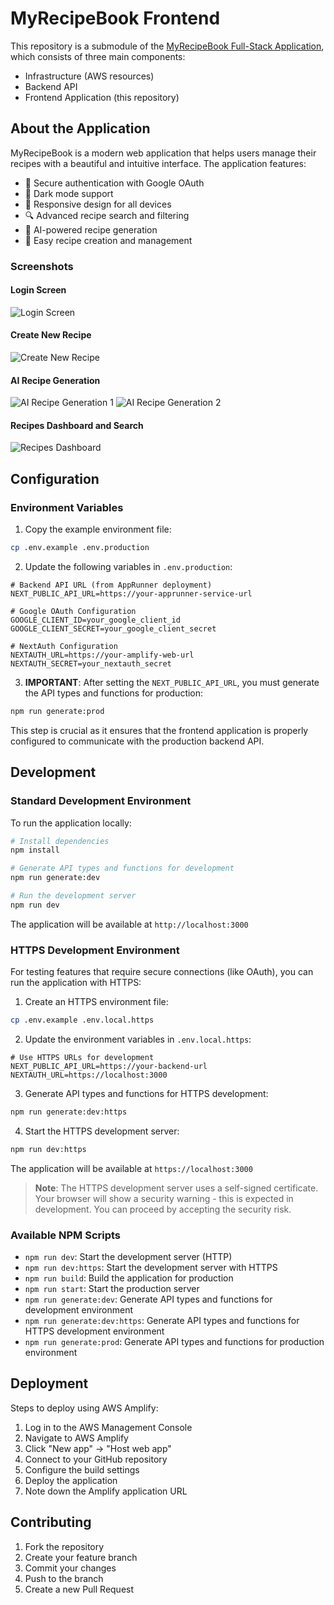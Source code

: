 # MyRecipeBook Frontend

This repository is a submodule of the [MyRecipeBook Full-Stack Application](https://github.com/damasceno-dev/myRecipeBook), which consists of three main components:
- Infrastructure (AWS resources)
- Backend API
- Frontend Application (this repository)

## About the Application

MyRecipeBook is a modern web application that helps users manage their recipes with a beautiful and intuitive interface. The application features:

- 🔐 Secure authentication with Google OAuth
- 🌙 Dark mode support
- 📱 Responsive design for all devices
- 🔍 Advanced recipe search and filtering
- 🤖 AI-powered recipe generation
- 📝 Easy recipe creation and management

### Screenshots

#### Login Screen
![Login Screen](images-example/1-login-screen.png)

#### Create New Recipe
![Create New Recipe](images-example/2-create-new-recipe.png)

#### AI Recipe Generation
![AI Recipe Generation 1](images-example/3-generate-with-ai-1.png)
![AI Recipe Generation 2](images-example/3-generate-with-ai-2.png)

#### Recipes Dashboard and Search
![Recipes Dashboard](images-example/4-recipes-dashboard-and-search.png)

## Configuration

### Environment Variables

1. Copy the example environment file:
```bash
cp .env.example .env.production
```

2. Update the following variables in `.env.production`:

```env
# Backend API URL (from AppRunner deployment)
NEXT_PUBLIC_API_URL=https://your-apprunner-service-url

# Google OAuth Configuration
GOOGLE_CLIENT_ID=your_google_client_id
GOOGLE_CLIENT_SECRET=your_google_client_secret

# NextAuth Configuration
NEXTAUTH_URL=https://your-amplify-web-url
NEXTAUTH_SECRET=your_nextauth_secret
```

3. **IMPORTANT**: After setting the `NEXT_PUBLIC_API_URL`, you must generate the API types and functions for production:
```bash
npm run generate:prod
```
This step is crucial as it ensures that the frontend application is properly configured to communicate with the production backend API.

## Development

### Standard Development Environment

To run the application locally:

```bash
# Install dependencies
npm install

# Generate API types and functions for development
npm run generate:dev

# Run the development server
npm run dev
```

The application will be available at `http://localhost:3000`

### HTTPS Development Environment

For testing features that require secure connections (like OAuth), you can run the application with HTTPS:

1. Create an HTTPS environment file:
```bash
cp .env.example .env.local.https
```

2. Update the environment variables in `.env.local.https`:
```env
# Use HTTPS URLs for development
NEXT_PUBLIC_API_URL=https://your-backend-url
NEXTAUTH_URL=https://localhost:3000
```

3. Generate API types and functions for HTTPS development:
```bash
npm run generate:dev:https
```

4. Start the HTTPS development server:
```bash
npm run dev:https
```

The application will be available at `https://localhost:3000`

> **Note**: The HTTPS development server uses a self-signed certificate. Your browser will show a security warning - this is expected in development. You can proceed by accepting the security risk.

### Available NPM Scripts

- `npm run dev`: Start the development server (HTTP)
- `npm run dev:https`: Start the development server with HTTPS
- `npm run build`: Build the application for production
- `npm run start`: Start the production server
- `npm run generate:dev`: Generate API types and functions for development environment
- `npm run generate:dev:https`: Generate API types and functions for HTTPS development environment
- `npm run generate:prod`: Generate API types and functions for production environment

## Deployment

Steps to deploy using AWS Amplify:

1. Log in to the AWS Management Console
2. Navigate to AWS Amplify
3. Click "New app" → "Host web app"
4. Connect to your GitHub repository
5. Configure the build settings
6. Deploy the application
7. Note down the Amplify application URL

## Contributing

1. Fork the repository
2. Create your feature branch
3. Commit your changes
4. Push to the branch
5. Create a new Pull Request
